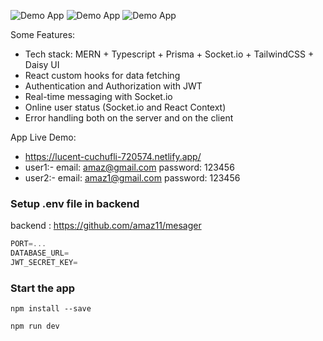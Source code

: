 ![Demo App](https://i.ibb.co/g9PZZwZ/Screenshot-2024-03-05-142009.png)
![Demo App](https://i.ibb.co/yqvW2qf/Screenshot-2024-03-05-142415.png)
![Demo App](https://i.ibb.co/xYKPC71/Screenshot-2024-03-05-142353.png)



Some Features:

-    Tech stack: MERN + Typescript + Prisma + Socket.io + TailwindCSS + Daisy UI
-    React custom hooks for data fetching
-    Authentication and Authorization with JWT
-    Real-time messaging with Socket.io
-    Online user status (Socket.io and React Context)
-    Error handling both on the server and on the client

App Live Demo:
-    https://lucent-cuchufli-720574.netlify.app/
-    user1:- email: amaz@gmail.com password: 123456
-    user2:- email: amaz1@gmail.com password: 123456


### Setup .env file in backend

backend : https://github.com/amaz11/mesager
```ts
PORT=...
DATABASE_URL=
JWT_SECRET_KEY=
```


### Start the app
```shell
npm install --save
```

```shell
npm run dev
```
